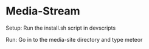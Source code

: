 Media-Stream
============

Setup:
  Run the install.sh script in devscripts

Run:
  Go in to the media-site directory and type meteor

